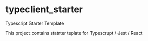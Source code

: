 # typeclient_starter
Typescript Starter Template

This project contains statrter teplate for Typescrupt / Jest / React
